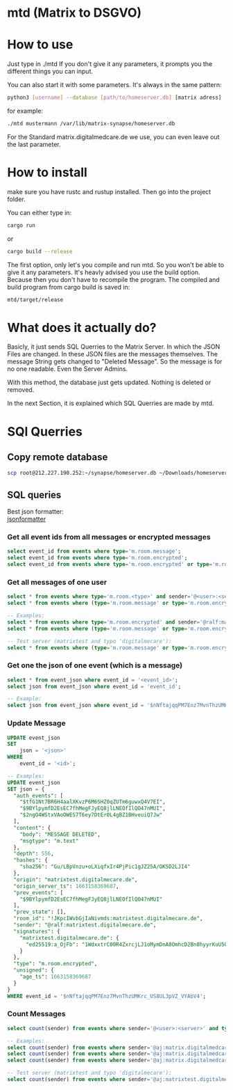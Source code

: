 # mtd (Matrix to DSGVO)

# How to use

Just type in ./mtd
If you don't give it any parameters, it prompts you the different things you can input.

You can also start it with some parameters.
It's always in the same pattern:

```bash 
python3 [username] --database [path/to/homeserver.db] [matrix adress]
```

for example:
```bash
./mtd mustermann /var/lib/matrix-synapse/homeserver.db
``` 

For the Standard matrix.digitalmedcare.de we use, you can even leave out the last parameter.

# How to install

make sure you have rustc and rustup installed.
Then go into the project folder. 

You can either type in:

```bash 
cargo run 
``` 

or
```bash 
cargo build --release  
```

The first option, only let's you compile and run mtd. So you won't be able to give it any parameters.
It's heavly advised you use the build option. Because then you don't have to recompile the program.
The compiled and build program from cargo build is saved in:

```bash
mtd/target/release
``` 

# What does it actually do?

Basicly, it just sends SQL Querries to the Matrix Server.
In which the JSON Files are changed. In these JSON files are the messages themselves.
The message String gets changed to "Deleted Message". So the message is for no one readable. Even the Server Admins.

With this method, the database just gets updated. Nothing is deleted or removed.

In the next Section, it is explained which SQL Querries are made by mtd.

# SQl Querries

## Copy remote database
```bash
scp root@212.227.190.252:~/synapse/homeserver.db ~/Downloads/homeserver.db
```



## SQL queries
Best json formatter:  
[jsonformatter](https://jsonformatter.org/)

### Get all event ids from all messages or encrypted messages
```SQL
select event_id from events where type='m.room.message';
select event_id from events where type='m.room.encrypted';
select event_id from events where type='m.room.encrypted' or type='m.room.message';
```


### Get all messages of one user
```SQL
select * from events where type='m.room.<type>' and sender='@<user>:<server>';
select * from events where (type='m.room.message' or type='m.room.encrypted') and sender='@<user>:<server>';

-- Examples:
select * from events where type='m.room.encrypted' and sender='@ralf:matrix.digitalmedcare.de';
select * from events where (type='m.room.message' or type='m.room.encrypted') and sender='@ralf:matrix.digitalmedcare.de';

-- Test server (matrixtest and typo 'digitalmecare'):
select * from events where (type='m.room.message' or type='m.room.encrypted') and sender='@ralf:matrixtest.digitalmecare.de';
```


### Get one the json of one event (which is a message)
```SQL
select * from event_json where event_id = '<event_id>';
select json from event_json where event_id = 'event_id';

-- Example:
select json from event_json where event_id = '$nNftajqqPM7Enz7MvnThzUMKrc_US8UL3pVZ_VYAbV4';
```


### 

### Update Message
```SQL
UPDATE event_json
SET 
    json = '<json>'
WHERE
    event_id = '<id>';

-- Examples:
UPDATE event_json 
SET json = {
  "auth_events": [
    "$tfG1Nt7BR6H4aalXKvzP6M6SHZ0qZUTm6guwxQ4V7EI",
    "$9BYlpymfD2EsEC7fhMegFJyEQ8jlLNEOfIlQO47nMUI",
    "$2ngO4WStxVAoOWES7T6ey7DtEr0L4gBZ1BHveuiQ7Jw"
  ],
  "content": {
    "body": "MESSAGE DELETED",
    "msgtype": "m.text"
  },
  "depth": 556,
  "hashes": {
    "sha256": "Gu/LBpVnzu+oLXiqfxIr4PjPic1gJZ25A/OK5D2LJI4"
  },
  "origin": "matrixtest.digitalmecare.de",
  "origin_server_ts": 1663158369687,
  "prev_events": [
    "$9BYlpymfD2EsEC7fhMegFJyEQ8jlLNEOfIlQO47nMUI"
  ],
  "prev_state": [],
  "room_id": "!JKpcIWvbGjIaNivmds:matrixtest.digitalmecare.de",
  "sender": "@ralf:matrixtest.digitalmecare.de",
  "signatures": {
    "matrixtest.digitalmecare.de": {
      "ed25519:a_OjFb": "1WdxxtrC00R4ZxrcjLJ1oMymDnA8OmhcD2Bn8hyyrKuU5QUHm4jUTlLES4gGu3MPlJ8rgxSF+4U98Udqf3/wAQ"
    }
  },
  "type": "m.room.encrypted",
  "unsigned": {
    "age_ts": 1663158369687
  }
}
WHERE event_id = '$nNftajqqPM7Enz7MvnThzUMKrc_US8UL3pVZ_VYAbV4';
```


### Count Messages
```SQL
select count(sender) from events where sender='@<user>:<server>' and type='m.room.<message type>';

-- Examples:
select count(sender) from events where sender='@aj:matrix.digitalmedcare.de' and type='m.room.encrypted';
select count(sender) from events where sender='@aj:matrix.digitalmedcare.de' and type='m.room.message';
select count(sender) from events where sender='@aj:matrix.digitalmedcare.de' and (type='m.room.encrypted' or type='m.room.message');

-- Test server (matrixtest and typo 'digitalmecare'):
select count(sender) from events where sender='@aj:matrixtest.digitalmecare.de' and (type='m.room.encrypted' or type='m.room.message');
```
